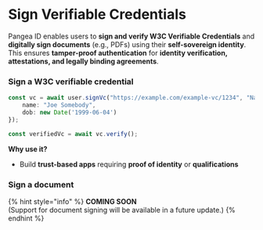 # Sign Verifiable Credentials

Pangea ID enables users to **sign and verify W3C Verifiable Credentials** and **digitally sign documents** (e.g., PDFs) using their **self-sovereign identity**. This ensures **tamper-proof authentication** for **identity verification, attestations, and legally binding agreements**.

### Sign a W3C verifiable credential

```typescript
const vc = await user.signVc("https://example.com/example-vc/1234", "NameAndDob", {
    name: "Joe Somebody",
    dob: new Date('1999-06-04')
});

const verifiedVc = await vc.verify();
```

**Why use it?**

* Build **trust-based apps** requiring **proof of identity** or **qualifications**

### Sign a document

{% hint style="info" %}
**COMING SOON**\
(Support for document signing will be available in a future update.)
{% endhint %}
